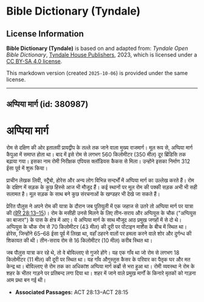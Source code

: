 # Bible Dictionary (Tyndale)

## License Information

**Bible Dictionary (Tyndale)** is based on and adapted from: _Tyndale Open Bible Dictionary_, [Tyndale House Publishers](https://tyndaleopenresources.com/), 2023, which is licensed under a [CC BY-SA 4.0 license](https://creativecommons.org/licenses/by-sa/4.0/legalcode.en).

This markdown version (created `2025-10-06`) is provided under the same license.



--------------------------------

## अप्पिया मार्ग (id: 380987)

अप्पिया मार्ग
=============

रोम से दक्षिण की ओर इतालवी प्रायद्वीप के तल्ले तक जाने वाला मुख्य राजमार्ग। मूल रूप से, अप्पिया मार्ग कैपुआ में समाप्त होता था। बाद में इसे रोम से लगभग 560 किलोमीटर (350 मील) दूर ब्रिंडिसि तक बढ़ाया गया। इसका नाम रोमी निरीक्षक एपियस क्लॉडियस कैकस से मिला। उन्होंने इसका निर्माण 312 ईसा पूर्व में शुरू किया। 

प्राचीन लेखक लिवी, स्ट्रैबो, होरेस और अन्य लोग विभिन्न सन्दर्भों में अप्पिया मार्ग का उल्लेख करते हैं। रोम के दक्षिण में सड़क के कुछ हिस्से आज भी मौजूद हैं। कई स्थानों पर मूल रोम की पक्की सड़क अभी भी सही सलामत है। मूल सड़क के साथ बने कुछ संरचनाओं के खण्डहर भी देखे जा सकते हैं।

प्रेरित पौलुस ने अपने रोम की यात्रा के दौरान जब पुतियुली में एक जहाज से उतरे तो अप्पिया मार्ग पर यात्रा की ([प्रेरि 28:13–15](https://ref.ly/Acts28:13-Acts28:15))। रोम के मसीही उनसे मिलने के लिए तीन\-सराय और अप्पियुस के चौक ("अप्पियुस का बाजार") के पास के क्षेत्र में आए। ये अप्पिया मार्ग के साथ मौजूद आठ प्रमुख जगहों में से दो थे। अप्पियुस के चौक रोम से 70 किलोमीटर (43 मील) की दूरी पर पोंटाइन मार्शेस के बीच में स्थित था। होरेस, जिन्होंने 65–68 ईसा पूर्व में लिखा था, वहाँ ठहरने वालों पर हमला करने वाले शोर और दुर्गन्ध की शिकायत की थी। तीन\-सराय रोम से 16 किलोमीटर (10 मील) करीब स्थित था।

जब पौलुस यात्रा कर रहे थे, तो वे बोविल्लाए से गुजरे होंगे। यह एक गाँव था जो रोम से लगभग 18 किलोमीटर (11 मील) की दूरी पर स्थित था। यह गाँव औगुस्तुस कैसर के परिवार का पैतृक घर और मत केन्द्र था। बोविल्लाए से रोम तक का अधिकांश अप्पिया मार्ग कब्रों से भरा हुआ था। रोमी व्यवस्था ने रोम के शहर के भीतर गाड़ने पर प्रतिबन्द लगा दिया था। शहर में जाने वाले प्रमुख मार्गों के किनारे मृतकों को गाड़ना आम प्रथा बन गई थी।

* **Associated Passages:** ACT 28:13–ACT 28:15


